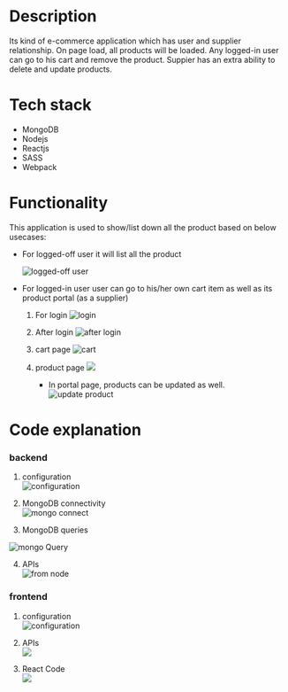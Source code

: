 # Description
Its kind of e-commerce application which has user and supplier relationship. On page load, all products will be loaded.  Any logged-in user can go to his cart and remove the product. Suppier has an extra ability to delete and update products.


# Tech stack
 * MongoDB 
 * Nodejs 
 * Reactjs
 * SASS
 * Webpack

# Functionality 
This application is used to show/list down all the product based on below usecases:
* For logged-off user
   it will list all the product 

   ![logged-off user](https://github.com/rghvndr99/repo-code-snippet/blob/master/MERN/loggedOfFUser.PNG)

* For logged-in user
  user can go to his/her own cart item as well as its product portal (as a supplier)
  1. For login
    ![login](https://github.com/rghvndr99/repo-code-snippet/blob/master/MERN/loginDrawer.PNG)

  2. After login
     ![after login](https://github.com/rghvndr99/repo-code-snippet/blob/master/MERN/afterLogin.PNG)

  3. cart page
      ![cart](https://github.com/rghvndr99/repo-code-snippet/blob/master/MERN/cartItems.PNG)

  4. product page
     ![](https://github.com/rghvndr99/repo-code-snippet/blob/master/MERN/PortalItems.PNG)
    
     * In portal page, products can be updated as well.
     ![update product](https://github.com/rghvndr99/repo-code-snippet/blob/master/MERN/UpdateItems.PNG)


# Code explanation

### backend  

1. configuration  
   ![configuration](https://github.com/rghvndr99/repo-code-snippet/blob/master/MERN/configuration.PNG)  

2. MongoDB connectivity  
  ![mongo connect](https://github.com/rghvndr99/repo-code-snippet/blob/master/MERN/MongoConnect.PNG)  

3. MongoDB queries  

  ![mongo Query](https://github.com/rghvndr99/repo-code-snippet/blob/master/MERN/query.PNG)  

4. APIs  
   ![from node](https://github.com/rghvndr99/repo-code-snippet/blob/master/MERN/usingquery.PNG)  


### frontend  

1. configuration  
   ![configuration](https://github.com/rghvndr99/repo-code-snippet/blob/master/MERN/configuration.PNG)  

2. APIs  
   ![](https://github.com/rghvndr99/repo-code-snippet/blob/master/MERN/frontendServices.PNG)  

3. React Code  
   ![](https://github.com/rghvndr99/repo-code-snippet/blob/master/MERN/using%20services%20on%20fronend.PNG)
   
  








